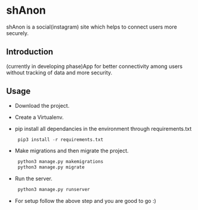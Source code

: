 # shAnon
shAnon is a social(instagram) site which helps to connect users more securely.

## Introduction
(currently in developing phase)App for better connectivity among users without 
tracking of data and more security.

## Usage

* Download the project.
* Create a Virtualenv.
* pip install all dependancies in the environment through requirements.txt
  ```python
   pip3 install -r requirements.txt
  ```
* Make migrations and then migrate the project.
  ```python
   python3 manage.py makemigrations
   python3 manage.py migrate
  ```

* Run the server.
  ```python
   python3 manage.py runserver
  ```

* For setup follow the above step and you are good to go :) 




